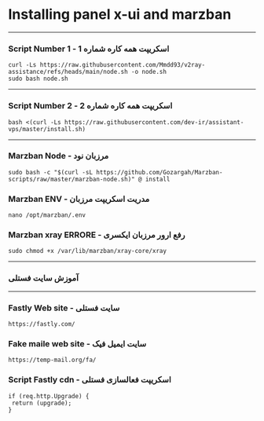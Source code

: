 # Installing panel x-ui and marzban

***

###  Script Number 1 - اسکریپت همه کاره شماره 1 

 ```
curl -Ls https://raw.githubusercontent.com/Mmdd93/v2ray-assistance/refs/heads/main/node.sh -o node.sh
sudo bash node.sh
 ```
***
### Script Number 2 - اسکریپت همه کاره شماره 2 

 ```
 bash <(curl -Ls https://raw.githubusercontent.com/dev-ir/assistant-vps/master/install.sh)
 ```
***
### Marzban Node - مرزبان نود 
 ```
sudo bash -c "$(curl -sL https://github.com/Gozargah/Marzban-scripts/raw/master/marzban-node.sh)" @ install
 ```
### Marzban ENV - مدریت اسکریپت مرزبان 
 ```
nano /opt/marzban/.env
 ```
### Marzban xray ERRORE - رفع ارور مرزبان ایکسری 
 ```
sudo chmod +x /var/lib/marzban/xray-core/xray
 ```
***
### آموزش سایت فستلی 
***
### Fastly Web site - سایت فستلی 
 ```
https://fastly.com/ 
```
### Fake maile web site - سایت ایمیل فیک 
 ```
https://temp-mail.org/fa/
 ```
### Script Fastly cdn - اسکریپت فعالسازی فستلی 

 ```
if (req.http.Upgrade) {
  return (upgrade);
}
 ```
